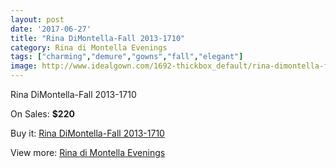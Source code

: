 ```yaml
---
layout: post
date: '2017-06-27'
title: "Rina DiMontella-Fall 2013-1710"
category: Rina di Montella Evenings
tags: ["charming","demure","gowns","fall","elegant"]
image: http://www.idealgown.com/1692-thickbox_default/rina-dimontella-fall-2013-1710.jpg
---
```

Rina DiMontella-Fall 2013-1710

On Sales: **$220**
<a href="https://www.idealgown.com/en/rina-di-montella-evenings/784-rina-dimontella-fall-2013-1710.html"><amp-img layout="responsive" width="600" height="600" src="//www.idealgown.com/1692-thickbox_default/rina-dimontella-fall-2013-1710.jpg" alt="Rina DiMontella-Fall 2013-1710 0" /></a>
<a href="https://www.idealgown.com/en/rina-di-montella-evenings/784-rina-dimontella-fall-2013-1710.html"><amp-img layout="responsive" width="600" height="600" src="//www.idealgown.com/1694-thickbox_default/rina-dimontella-fall-2013-1710.jpg" alt="Rina DiMontella-Fall 2013-1710 1" /></a>
<a href="https://www.idealgown.com/en/rina-di-montella-evenings/784-rina-dimontella-fall-2013-1710.html"><amp-img layout="responsive" width="600" height="600" src="//www.idealgown.com/1693-thickbox_default/rina-dimontella-fall-2013-1710.jpg" alt="Rina DiMontella-Fall 2013-1710 2" /></a>

Buy it: [Rina DiMontella-Fall 2013-1710](https://www.idealgown.com/en/rina-di-montella-evenings/784-rina-dimontella-fall-2013-1710.html "Rina DiMontella-Fall 2013-1710")

View more: [Rina di Montella Evenings](https://www.idealgown.com/en/10-rina-di-montella-evenings "Rina di Montella Evenings")